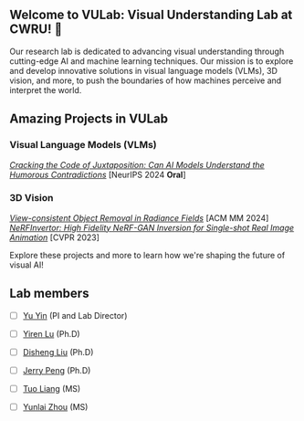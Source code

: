 ## Welcome to VULab: Visual Understanding Lab at CWRU! 👋 
Our research lab is dedicated to advancing visual understanding through cutting-edge AI and machine learning techniques. Our mission is to explore and develop innovative solutions in visual language models (VLMs), 3D vision, and more, to push the boundaries of how machines perceive and interpret the world.

## Amazing Projects in VULab
### Visual Language Models (VLMs)
[_Cracking the Code of Juxtaposition: Can AI Models Understand the Humorous Contradictions_](https://vulab-ai.github.io/YESBUT_Homepage/) [NeurIPS 2024 **Oral**]

### 3D Vision
[_View-consistent Object Removal in Radiance Fields_](https://vulab-ai.github.io/View-consistent_Object_Removal_in_Radiance_Fields/) [ACM MM 2024]
[_NeRFInvertor: High Fidelity NeRF-GAN Inversion for Single-shot Real Image Animation_](https://github.com/YuYin1/NeRFInvertor) [CVPR 2023]

<!--
### Generative Models
-->


Explore these projects and more to learn how we're shaping the future of visual AI!

## Lab members
- [ ] [Yu Yin](https://yin-yu.github.io/) (PI and Lab Director)
- [ ] [Yiren Lu](https://yiren-lu.com/) (Ph.D)
- [ ] [Disheng Liu]() (Ph.D)
- [ ] [Jerry Peng]() (Ph.D)
- [ ] [Tuo Liang](https://tuo-liang.github.io/) (MS)
- [ ] [Yunlai Zhou]() (MS)


<!--
**Here are some ideas to get you started:**

🙋‍♀️ A short introduction - what is your organization all about?
🌈 Contribution guidelines - how can the community get involved?
👩‍💻 Useful resources - where can the community find your docs? Is there anything else the community should know?
-->

